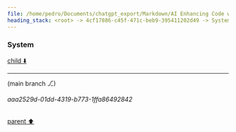```yaml
---
file: /home/pedro/Documents/chatgpt_export/Markdown/AI Enhancing Code with LSP.md
heading_stack: <root> -> 4cf17886-c45f-471c-beb9-395411202d49 -> System -> 2f12de14-8164-4626-bebc-66edd60621a9 -> System
---
```

### System

[child ⬇️](#aaa2529d-01dd-4319-b773-1ffa86492842)

---

(main branch ⎇)
###### aaa2529d-01dd-4319-b773-1ffa86492842
[parent ⬆️](#2f12de14-8164-4626-bebc-66edd60621a9)

